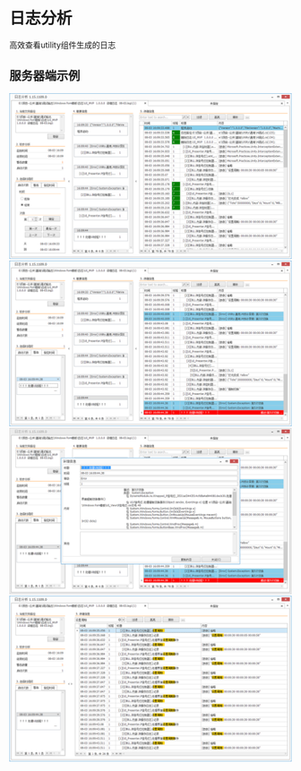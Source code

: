 ﻿# 日志分析
高效查看utility组件生成的日志

## 服务器端示例
![image](image/1.png)
![image](image/2.png)
![image](image/3.png)
![image](image/4.png)
